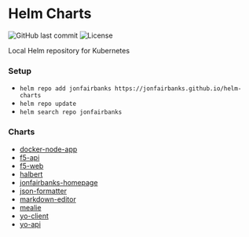 # Helm Charts

![GitHub last commit](https://img.shields.io/github/last-commit/jonfairbanks/helm-charts.svg)
![License](https://img.shields.io/github/license/jonfairbanks/helm-charts.svg?style=flat)

Local Helm repository for Kubernetes

### Setup
- `helm repo add jonfairbanks https://jonfairbanks.github.io/helm-charts`
- `helm repo update`
- `helm search repo jonfairbanks`

### Charts
- [docker-node-app](https://github.com/jonfairbanks/docker-node-app)
- [f5-api](https://github.com/jonfairbanks/f5oclock)
- [f5-web](https://github.com/jonfairbanks/f5oclock)
- [halbert](https://github.com/Fairbanks-io/Halbert)
- [jonfairbanks-homepage](https://jonfairbanks.github.io/)
- [json-formatter](https://github.com/jonfairbanks/json-formatter)
- [markdown-editor](https://github.com/jonfairbanks/markdown-editor)
- [mealie](https://github.com/hay-kot/mealie)
- [yo-client](https://github.com/jonfairbanks/yo)
- [yo-api](https://github.com/jonfairbanks/yo)